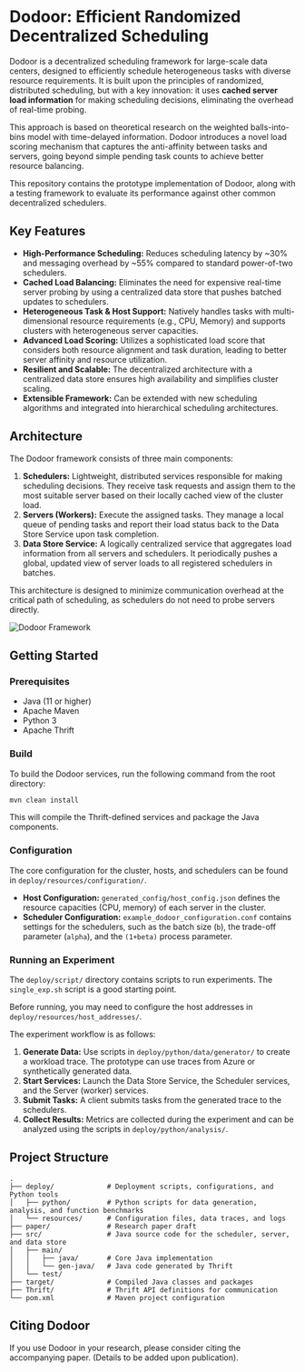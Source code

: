 # Dodoor: Efficient Randomized Decentralized Scheduling

Dodoor is a decentralized scheduling framework for large-scale data centers, designed to efficiently schedule heterogeneous tasks with diverse resource requirements. It is built upon the principles of randomized, distributed scheduling, but with a key innovation: it uses **cached server load information** for making scheduling decisions, eliminating the overhead of real-time probing.

This approach is based on theoretical research on the weighted balls-into-bins model with time-delayed information. Dodoor introduces a novel load scoring mechanism that captures the anti-affinity between tasks and servers, going beyond simple pending task counts to achieve better resource balancing.

This repository contains the prototype implementation of Dodoor, along with a testing framework to evaluate its performance against other common decentralized schedulers.

## Key Features

- **High-Performance Scheduling:** Reduces scheduling latency by ~30% and messaging overhead by ~55% compared to standard power-of-two schedulers.
- **Cached Load Balancing:** Eliminates the need for expensive real-time server probing by using a centralized data store that pushes batched updates to schedulers.
- **Heterogeneous Task & Host Support:** Natively handles tasks with multi-dimensional resource requirements (e.g., CPU, Memory) and supports clusters with heterogeneous server capacities.
- **Advanced Load Scoring:** Utilizes a sophisticated load score that considers both resource alignment and task duration, leading to better server affinity and resource utilization.
- **Resilient and Scalable:** The decentralized architecture with a centralized data store ensures high availability and simplifies cluster scaling.
- **Extensible Framework:** Can be extended with new scheduling algorithms and integrated into hierarchical scheduling architectures.

## Architecture

The Dodoor framework consists of three main components:

1.  **Schedulers:** Lightweight, distributed services responsible for making scheduling decisions. They receive task requests and assign them to the most suitable server based on their locally cached view of the cluster load.
2.  **Servers (Workers):** Execute the assigned tasks. They manage a local queue of pending tasks and report their load status back to the Data Store Service upon task completion.
3.  **Data Store Service:** A logically centralized service that aggregates load information from all servers and schedulers. It periodically pushes a global, updated view of server loads to all registered schedulers in batches.

This architecture is designed to minimize communication overhead at the critical path of scheduling, as schedulers do not need to probe servers directly.

![Dodoor Framework](paper/images/dodoor_framework.png)

## Getting Started

### Prerequisites

- Java (11 or higher)
- Apache Maven
- Python 3
- Apache Thrift

### Build

To build the Dodoor services, run the following command from the root directory:

```bash
mvn clean install
```

This will compile the Thrift-defined services and package the Java components.

### Configuration

The core configuration for the cluster, hosts, and schedulers can be found in `deploy/resources/configuration/`.

- **Host Configuration:** `generated_config/host_config.json` defines the resource capacities (CPU, memory) of each server in the cluster.
- **Scheduler Configuration:** `example_dodoor_configuration.conf` contains settings for the schedulers, such as the batch size (`b`), the trade-off parameter (`alpha`), and the `(1+beta)` process parameter.

### Running an Experiment

The `deploy/script/` directory contains scripts to run experiments. The `single_exp.sh` script is a good starting point.

Before running, you may need to configure the host addresses in `deploy/resources/host_addresses/`.

The experiment workflow is as follows:
1.  **Generate Data:** Use scripts in `deploy/python/data/generator/` to create a workload trace. The prototype can use traces from Azure or synthetically generated data.
2.  **Start Services:** Launch the Data Store Service, the Scheduler services, and the Server (worker) services.
3.  **Submit Tasks:** A client submits tasks from the generated trace to the schedulers.
4.  **Collect Results:** Metrics are collected during the experiment and can be analyzed using the scripts in `deploy/python/analysis/`.

## Project Structure

```
.
├── deploy/             # Deployment scripts, configurations, and Python tools
│   ├── python/         # Python scripts for data generation, analysis, and function benchmarks
│   └── resources/      # Configuration files, data traces, and logs
├── paper/              # Research paper draft
├── src/                # Java source code for the scheduler, server, and data store
│   ├── main/
│   │   ├── java/       # Core Java implementation
│   │   └── gen-java/   # Java code generated by Thrift
│   └── test/
├── target/             # Compiled Java classes and packages
├── Thrift/             # Thrift API definitions for communication
└── pom.xml             # Maven project configuration
```

## Citing Dodoor

If you use Dodoor in your research, please consider citing the accompanying paper. (Details to be added upon publication).